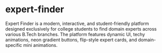 # expert-finder
Expert Finder is a modern, interactive, and student-friendly platform designed exclusively for college students to find domain experts across various B.Tech branches. The platform features dynamic UI, techy animations, neon gradient buttons, flip-style expert cards, and domain-specific mini animations.
